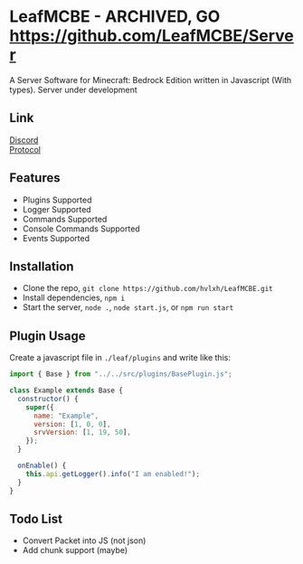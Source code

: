# LeafMCBE - ARCHIVED, GO https://github.com/LeafMCBE/Server

A Server Software for Minecraft: Bedrock Edition written in Javascript (With types). Server under development

## Link

[Discord](https://discord.gg/MdkcEWjdEn) <br>
[Protocol](https://github.com/PrismarineJS/bedrock-protocol)

## Features

- Plugins Supported
- Logger Supported
- Commands Supported
- Console Commands Supported
- Events Supported

## Installation

- Clone the repo, `git clone https://github.com/hvlxh/LeafMCBE.git`
- Install dependencies, `npm i`
- Start the server, `node .`, `node start.js`, or `npm run start`

## Plugin Usage

Create a javascript file in `./leaf/plugins` and write like this:

```js
import { Base } from "../../src/plugins/BasePlugin.js";

class Example extends Base {
  constructor() {
    super({
      name: "Example",
      version: [1, 0, 0],
      srvVersion: [1, 19, 50],
    });
  }

  onEnable() {
    this.api.getLogger().info("I am enabled!");
  }
}
```

## Todo List

- Convert Packet into JS (not json)
- Add chunk support (maybe)
